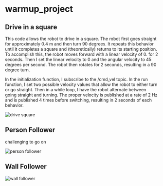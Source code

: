 # warmup_project
## Drive in a square
This code allows the robot to drive in a square. The robot first goes straight for approximately 0.4 m and then turn 90 degrees. It repeats this behavior until it completes a square and (theoretically) returns to its starting position. To accomplish this, the robot moves forward with a linear velocity of 0. for 2 seconds. Then I set the linear velocity to 0 and the angular velocity to 45 degrees per second. The robot then rotates for 2 seconds, resulting in a 90 degree turn.

In the initialization function, I subscribe to the /cmd_vel topic. In the run function, I set two possible velocity values that allow the robot to either turn or go straight. Then in a while loop, I have the robot alternate between going straight and turning. The proper velocity is published at a rate of 2 Hz and is published 4 times before switching, resulting in 2 seconds of each behavior.

![drive square](https://github.com/emilialim8/warmup_project/blob/35d1fb89f1d5442e35d7a84669f45e443c43f45e/drive_square.gif)


## Person Follower
challenging to go on 

![person follower](https://github.com/emilialim8/warmup_project/blob/d0a6f20ffa07e21bbb0510cbe827e35395af63c2/person_follower.gif)

## Wall Follower

![wall follower](https://github.com/emilialim8/warmup_project/blob/d0a6f20ffa07e21bbb0510cbe827e35395af63c2/wall_follower.gif)